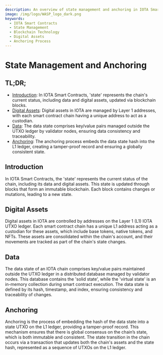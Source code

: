 ```yaml
---
description: An overview of state management and anchoring in IOTA Smart Contracts, detailing how blockchain state and digital assets are handled and secured.
image: /img/logo/WASP_logo_dark.png
keywords:
  - IOTA Smart Contracts
  - State Management
  - Blockchain Technology
  - Digital Assets
  - Anchoring Process
---
```


# State Management and Anchoring

## TL;DR;

- [Introduction](#introduction): In IOTA Smart Contracts, 'state' represents the chain's current status, including data and digital assets, updated via blockchain blocks.
- [Digital Assets](#digital-assets): Digital assets in IOTA are managed by Layer 1 addresses, with each smart contract chain having a unique address to act as a custodian.
- [Data](#data): The data state comprises key/value pairs managed outside the UTXO ledger by validator nodes, ensuring data consistency and traceability.
- [Anchoring](#anchoring): The anchoring process embeds the data state hash into the L1 ledger, creating a tamper-proof record and ensuring a globally consistent state.

## Introduction

In IOTA Smart Contracts, the 'state' represents the current status of the chain, including its data and digital assets.
This state is updated through blocks that form an immutable blockchain. Each block contains changes or mutations,
leading to a new state. 

## Digital Assets

Digital assets in IOTA are controlled by addresses on the Layer 1 (L1) IOTA UTXO ledger. Each smart contract chain has a
unique L1 address acting as a custodian for these assets, which include base tokens, native tokens, and NFTs. These
assets are consolidated within the chain's account, and their movements are tracked as part of the chain's state
changes.

## Data

The data state of an IOTA chain comprises key/value pairs maintained outside the UTXO ledger in a distributed database
managed by validator nodes. This database contains the 'solid state', while the 'virtual state' is an in-memory
collection during smart contract execution. The data state is defined by its hash, timestamp, and index, ensuring
consistency and traceability of changes.

## Anchoring

Anchoring is the process of embedding the hash of the data state into a state UTXO on the L1 ledger, providing a
tamper-proof record. This mechanism ensures that there is global consensus on the chain’s state, which is both immutable
and consistent. The state transition in the chain occurs via a transaction that updates both the chain's assets and the
state hash, represented as a sequence of UTXOs on the L1 ledger.
